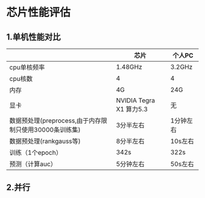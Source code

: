 # 芯片性能评估

## 1.单机性能对比

|                                                        | 芯片                     | 个人PC    |
| ------------------------------------------------------ | ------------------------ | --------- |
| cpu单核频率                                            | 1.48GHz                  | 3.2GHz    |
| cpu核数                                                | 4                        | 4         |
| 内存                                                   | 4G                       | 24G       |
| 显卡                                                   | NVIDIA Tegra X1  算力5.3 | 无        |
| 数据预处理(preprocess,由于内存限制只使用30000条训练集) | 3分半左右                | 1分钟左右 |
| 数据预处理(rankgauss等)                                | 8分半左右                | 10s左右   |
| 训练（1个epoch）                                       | 342s                     | 322s      |
| 预测（计算auc）                                        | 5分钟左右                | 50s左右   |



## 2.并行